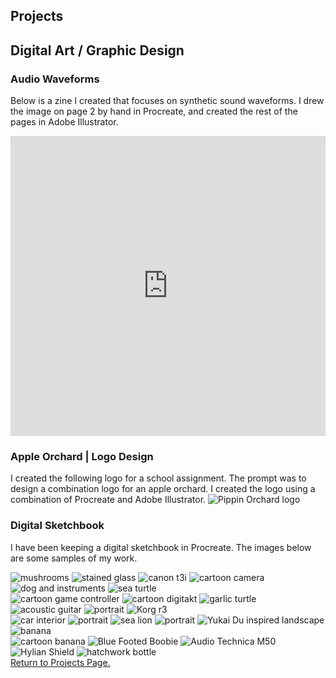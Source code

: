 <section class="content" markdown="1">

# Projects

<div class="projects" markdown="1">
<a id="art"></a>

## Digital Art / Graphic Design

### Audio Waveforms
Below is a zine I created that focuses on synthetic sound waveforms. I drew the image on page 2 by hand in Procreate, and created the rest of the pages in Adobe Illustrator.
<iframe src="https://cdn.flipsnack.com/widget/v2/widget.html?hash=hpag39mzhm" width="100%" height="480" seamless="seamless" scrolling="no" frameBorder="0" allowFullScreen></iframe>
</div>

<div class="projects" markdown="1">

### Apple Orchard | Logo Design
I created the following logo for a school assignment. The prompt was to design a combination logo for an apple orchard. I created the logo using a combination of Procreate and Adobe Illustrator.
<img src="art/pippin.png" id="pippin" alt="Pippin Orchard logo">
</div>

<div class="projects" markdown="1">

### Digital Sketchbook
I have been keeping a digital sketchbook in Procreate. The images below are some samples of my work.
<div class="row"> 
<div class="column">
<img src="art/mush.png" alt="mushrooms">
<img src="art/stainedglass.jpg" alt="stained glass">
<img src="art/canont3i.jpg" alt="canon t3i">
<img src="art/cartooncamera.jpg" alt="cartoon camera">
<img src="art/phoebe_keys.png" alt="dog and instruments">
<img src="art/seaturtle.jpg" alt="sea turtle">
</div>
<div class="column">
<img src="art/controller.png" alt="cartoon game controller">
<img src="art/digitakt.png" alt="cartoon digitakt">
<img src="art/garlicturtle.jpg" alt="garlic turtle">
<img src="art/guitar.JPG" alt="acoustic guitar">
<img src="art/portrait3.JPG" alt="portrait">
<img src="art/waterr3.png" alt="Korg r3">
</div>
<div class="column">
<img src="art/carinterior.png" alt="car interior">
<img src="art/portrait1.png" alt="portrait">
<img src="art/sealion.png" alt="sea lion">
<img src="art/portrait2.png" alt="portrait">
<img src="art/yukaidu.jpg" alt="Yukai Du inspired landscape">
<img src="art/banana.png" alt="banana">
</div>
<div class="column">
<img src="art/cartoonbanana.png" alt="cartoon banana">
<img src="art/bluefeet.png" alt="Blue Footed Boobie">
<img src="art/m50.png" alt="Audio Technica M50">
<img src="art/shield.png" alt="Hylian Shield">
<img src="art/bottle.jpg" alt="hatchwork bottle">
</div> 
</div>
</div>

<div class="projects" markdown="1">
<a href="projects.html">Return to Projects Page.</a>
</div>

</section>
